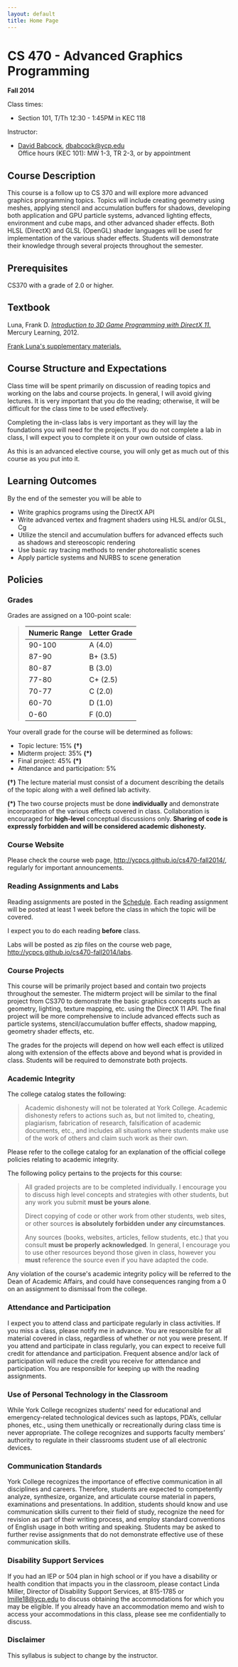 ```yaml
---
layout: default
title: Home Page
---
```


CS 470 - Advanced Graphics Programming
======================================

**Fall 2014**

Class times:

- Section 101, T/Th 12:30 - 1:45PM in KEC 118

Instructor:

-   [David Babcock](http://faculty.ycp.edu/~dbabcock/), <dbabcock@ycp.edu> <br /> Office hours (KEC 101): MW 1-3, TR 2-3, or by appointment

Course Description
------------------

This course is a follow up to CS 370 and will explore more advanced graphics programming topics. Topics will include creating geometry using meshes, applying stencil and accumulation buffers for shadows, developing both application and GPU particle systems, advanced lighting effects, environment and cube maps, and other advanced shader effects. Both HLSL (DirectX) and GLSL (OpenGL) shader languages will be used for implementation of the various shader effects. Students will demonstrate their knowledge through several projects throughout the semester.

Prerequisites
-------------

CS370 with a grade of 2.0 or higher. 

Textbook
--------

Luna, Frank D. [*Introduction to 3D Game Programming with DirectX 11.*](http://www.merclearning.com/titles/3d_game_programming_directx11.html) Mercury Learning, 2012.

[Frank Luna's supplementary materials.](http://www.d3dcoder.net/d3d11.htm)

Course Structure and Expectations
---------------------------------

Class time will be spent primarily on discussion of reading topics and working on the labs and course projects. In general, I will avoid giving lectures. It is very important that you do the reading; otherwise, it will be difficult for the class time to be used effectively.

Completing the in-class labs is very important as they will lay the foundations you will need for the projects. If you do not complete a lab in class, I will expect you to complete it on your own outside of class.

As this is an advanced elective course, you will only get as much out of this course as you put into it.

Learning Outcomes
-----------------

By the end of the semester you will be able to

-   Write graphics programs using the DirectX API
-   Write advanced vertex and fragment shaders using HLSL and/or GLSL, Cg
-   Utilize the stencil and accumulation buffers for advanced effects such as
shadows and stereoscopic rendering
-   Use basic ray tracing methods to render photorealistic scenes
-   Apply particle systems and NURBS to scene generation

Policies
--------

### Grades

Grades are assigned on a 100-point scale:

> Numeric Range|Letter Grade
> -------------|------------
> 90-100|A (4.0)
> 87-90|B+ (3.5)
> 80-87|B (3.0)
> 77-80|C+ (2.5)
> 70-77|C (2.0)
> 60-70|D (1.0)
> 0-60|F (0.0)

Your overall grade for the course will be determined as follows:

-   Topic lecture: 15% **(&dagger;)**
-   Midterm project: 35% **(\*)**
-   Final project: 45% **(\*)**
-   Attendance and participation: 5%

**(&dagger;)** The lecture material must consist of a document describing the details of the topic along with a well defined lab activity.

**(\*)** The two course projects must be done **individually** and demonstrate incorporation of the various effects covered in class. Collaboration is encouraged for **high-level** conceptual discussions only. **Sharing of code is expressly forbidden and will be considered academic dishonesty.**

### Course Website

Please check the course web page, <http://ycpcs.github.io/cs470-fall2014/>, regularly for important announcements.

### Reading Assignments and Labs

Reading assignments are posted in the [Schedule](schedule.html). Each reading assignment will be posted at least 1 week before the class in which the topic will be covered.

I expect you to do each reading **before** class.

Labs will be posted as zip files on the course web page, <http://ycpcs.github.io/cs470-fall2014/labs>.

### Course Projects

This course will be primarily project based and contain two projects throughout the semester. The midterm project will be similar to the final project from CS370 to demonstrate the basic graphics concepts such as geometry, lighting, texture mapping, etc. using the DirectX 11 API. The final project will be more comprehensive to include advanced effects such as particle systems, stencil/accumulation buffer effects, shadow mapping, geometry shader effects, etc.

The grades for the projects will depend on how well each effect is utilized along with extension of the effects above and beyond what is provided in class. Students will be required to demonstrate both projects.

### Academic Integrity

The college catalog states the following:

> Academic dishonesty will not be tolerated at York College. Academic dishonesty refers to actions such as, but not limited to, cheating, plagiarism, fabrication of research, falsification of academic documents, etc., and includes all situations where students make use of the work of others and claim such work as their own.

Please refer to the college catalog for an explanation of the official college policies relating to academic integrity.

The following policy pertains to the projects for this course:

> All graded projects are to be completed individually. I encourage you to discuss high level concepts and strategies with other students, but any work you submit **must be yours alone**.
>
> Direct copying of code or other work from other students, web sites, or other sources **is absolutely forbidden under any circumstances**.
>
> Any sources (books, websites, articles, fellow students, etc.) that you consult **must be properly acknowledged**. In general, I encourage you to use other resources beyond those given in class, however you **must** reference the source even if you have adapted the code.

Any violation of the course's academic integrity policy will be referred to the Dean of Academic Affairs, and could have consequences ranging from a 0 on an assignment to dismissal from the college.

### Attendance and Participation

I expect you to attend class and participate regularly in class activities. If you miss a class, please notify me in advance. You are responsible for all material covered in class, regardless of whether or not you were present. If you attend and participate in class regularly, you can expect to receive full credit for attendance and participation. Frequent absence and/or lack of participation will reduce the credit you receive for attendance and participation. You are responsible for keeping up with the reading assignments.

### Use of Personal Technology in the Classroom

While York College recognizes students’ need for educational and emergency-related technological devices such as laptops, PDA’s, cellular phones, etc., using them unethically or recreationally during class time is never appropriate. The college recognizes and supports faculty members’ authority to regulate in their classrooms student use of all electronic devices.

### Communication Standards

York College recognizes the importance of effective communication in all disciplines and careers. Therefore, students are expected to competently analyze, synthesize, organize, and articulate course material in papers, examinations and presentations. In addition, students should know and use communication skills current to their field of study, recognize the need for revision as part of their writing process, and employ standard conventions of English usage in both writing and speaking. Students may be asked to further revise assignments that do not demonstrate effective use of these communication skills.

### Disability Support Services

If you had an IEP or 504 plan in high school or if you have a disability or health condition that impacts you in the classroom, please contact Linda Miller, Director of Disability Support Services, at 815-1785 or lmille18@ycp.edu to discuss obtaining the accommodations for which you may be eligible. If you already have an accommodation memo and wish to access your accommodations in this class, please see me confidentially to discuss.

### Disclaimer

This syllabus is subject to change by the instructor.
